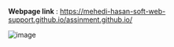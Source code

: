 **Webpage link** : https://mehedi-hasan-soft-web-support.github.io/assinment.github.io/



![image](https://github.com/user-attachments/assets/00403d51-3d8e-42fb-afb9-497799d3e52e)
